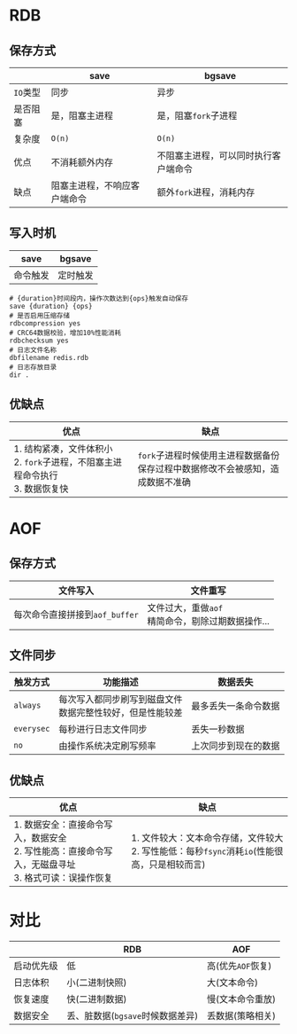 # RDB

## 保存方式

|            | save                         | bgsave                               |
| ---------- | ---------------------------- | ------------------------------------ |
| ``IO``类型 | 同步                         | 异步                                 |
| 是否阻塞   | 是，阻塞主进程               | 是，阻塞``fork``子进程               |
| 复杂度     | ``O(n)``                     | ``O(n)``                             |
| 优点       | 不消耗额外内存               | 不阻塞主进程，可以同时执行客户端命令 |
| 缺点       | 阻塞主进程，不响应客户端命令 | 额外``fork``进程，消耗内存           |

## 写入时机

| save     | bgsave   |
| -------- | -------- |
| 命令触发 | 定时触发 |

```properties
# {duration}时间段内，操作次数达到{ops}触发自动保存
save {duration} {ops}
# 是否启用压缩存储
rdbcompression yes
# CRC64数据校验，增加10%性能消耗
rdbchecksum yes
# 日志文件名称
dbfilename redis.rdb
# 日志存放目录
dir .
```

## 优缺点

| 优点                                                         | 缺点                                                         |
| ------------------------------------------------------------ | ------------------------------------------------------------ |
| 1. 结构紧凑，文件体积小<br />2. ``fork``子进程，不阻塞主进程命令执行<br />3. 数据恢复快 | ``fork``子进程时候使用主进程数据备份<br />保存过程中数据修改不会被感知，造成数据不准确 |

# AOF

## 保存方式

| 文件写入                         | 文件重写                                                 |
| -------------------------------- | -------------------------------------------------------- |
| 每次命令直接拼接到``aof_buffer`` | 文件过大，重做``aof``<br />精简命令，剔除过期数据操作... |

## 文件同步

| 触发方式     | 功能描述                                                     | 数据丢失             |
| ------------ | ------------------------------------------------------------ | -------------------- |
| ``always``   | 每次写入都同步刷写到磁盘文件<br />数据完整性较好，但是性能较差 | 最多丢失一条命令数据 |
| ``everysec`` | 每秒进行日志文件同步                                         | 丢失一秒数据         |
| ``no``       | 由操作系统决定刷写频率                                       | 上次同步到现在的数据 |

## 优缺点

| 优点                                                         | 缺点                                                         |
| ------------------------------------------------------------ | ------------------------------------------------------------ |
| 1. 数据安全：直接命令写入，数据安全<br />2. 写性能高：直接命令写入，无磁盘寻址<br />3. 格式可读：误操作恢复 | 1. 文件较大：文本命令存储，文件较大<br />2. 写性能低：每秒``fsync``消耗``io``(性能很高，只是相较而言) |

# 对比

|            | RDB                                | AOF                 |
| ---------- | ---------------------------------- | ------------------- |
| 启动优先级 | 低                                 | 高(优先``AOF``恢复) |
| 日志体积   | 小(二进制快照)                     | 大(文本命令)        |
| 恢复速度   | 快(二进制数据)                     | 慢(文本命令重放)    |
| 数据安全   | 丢、脏数据(``bgsave``时候数据差异) | 丢数据(策略相关)    |

